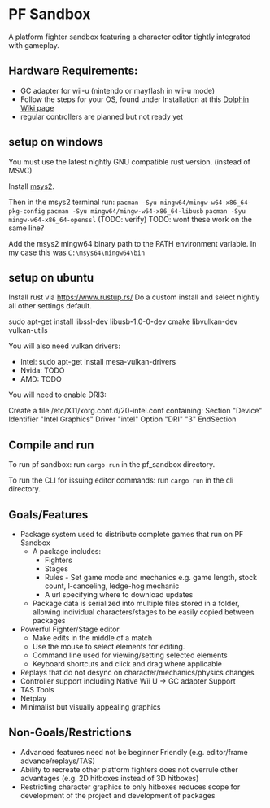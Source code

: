 # PF Sandbox

A platform fighter sandbox featuring a character editor tightly integrated with gameplay.

## Hardware Requirements:
*   GC adapter for wii-u (nintendo or mayflash in wii-u mode)
*   Follow the steps for your OS, found under Installation at this [Dolphin Wiki page](https://wiki.dolphin-emu.org/index.php?title=How_to_use_the_Official_GameCube_Controller_Adapter_for_Wii_U_in_Dolphin)
*   regular controllers are planned but not ready yet

## setup on windows

You must use the latest nightly GNU compatible rust version. (instead of MSVC)

Install [msys2](http://www.msys2.org/).

Then in the msys2 terminal run:
`pacman -Syu mingw64/mingw-w64-x86_64-pkg-config`
`pacman -Syu mingw64/mingw-w64-x86_64-libusb`
`pacman -Syu mingw-w64-x86_64-openssl` (TODO: verify)
TODO: wont these work on the same line?

Add the msys2 mingw64 binary path to the PATH environment variable.
In my case this was `C:\msys64\mingw64\bin`

## setup on ubuntu

Install rust via https://www.rustup.rs/
Do a custom install and select nightly all other settings default.

sudo apt-get install libssl-dev libusb-1.0-0-dev cmake libvulkan-dev vulkan-utils

You will also need vulkan drivers:
*   Intel: sudo apt-get install  mesa-vulkan-drivers
*   Nvida: TODO
*   AMD:   TODO

You will need to enable DRI3:

Create a file /etc/X11/xorg.conf.d/20-intel.conf containing:
Section "Device"
   Identifier  "Intel Graphics"
   Driver      "intel"
   Option      "DRI" "3"
EndSection

## Compile and run

To run pf sandbox: run `cargo run` in the pf_sandbox directory.

To run the CLI for issuing editor commands: run `cargo run` in the cli directory.

## Goals/Features

*   Package system used to distribute complete games that run on PF Sandbox
    +   A package includes:
        -   Fighters
        -   Stages
        -   Rules - Set game mode and mechanics e.g. game length, stock count, l-canceling, ledge-hog mechanic
        -   A url specifying where to download updates
    +   Package data is serialized into multiple files stored in a folder, allowing individual characters/stages to be easily copied between packages
*   Powerful Fighter/Stage editor
    +   Make edits in the middle of a match
    +   Use the mouse to select elements for editing.
    +   Command line used for viewing/setting selected elements
    +   Keyboard shortcuts and click and drag where applicable
*   Replays that do not desync on character/mechanics/physics changes
*   Controller support including Native Wii U -> GC adapter Support
*   TAS Tools
*   Netplay
*   Minimalist but visually appealing graphics

## Non-Goals/Restrictions

*   Advanced features need not be beginner Friendly (e.g. editor/frame advance/replays/TAS)
*   Ability to recreate other platform fighters does not overrule other advantages (e.g. 2D hitboxes instead of 3D hitboxes)
*   Restricting character graphics to only hitboxes reduces scope for development of the project and development of packages
